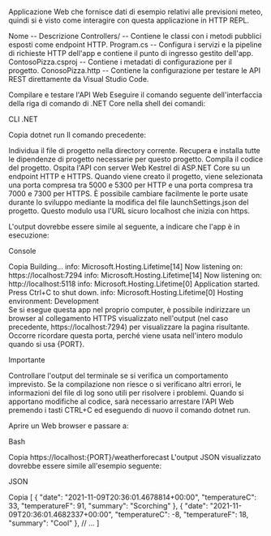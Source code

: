 Applicazione Web che fornisce dati di esempio relativi alle previsioni meteo, quindi si è visto come interagire con questa applicazione in HTTP REPL.

Nome -- Descrizione
Controllers/ -- Contiene le classi con i metodi pubblici esposti come endpoint HTTP.
Program.cs -- Configura i servizi e la pipeline di richieste HTTP dell'app e contiene il punto di ingresso gestito dell'app.
ContosoPizza.csproj -- Contiene i metadati di configurazione per il progetto.
ConosoPizza.http -- Contiene la configurazione per testare le API REST direttamente da Visual Studio Code.

Compilare e testare l'API Web
Eseguire il comando seguente dell'interfaccia della riga di comando di .NET Core nella shell dei comandi:

CLI .NET

Copia
dotnet run
Il comando precedente:

Individua il file di progetto nella directory corrente.
Recupera e installa tutte le dipendenze di progetto necessarie per questo progetto.
Compila il codice del progetto.
Ospita l'API con server Web Kestrel di ASP.NET Core su un endpoint HTTP e HTTPS.
Quando viene creato il progetto, viene selezionata una porta compresa tra 5000 e 5300 per HTTP e una porta compresa tra 7000 e 7300 per HTTPS. È possibile cambiare facilmente le porte usate durante lo sviluppo mediante la modifica del file launchSettings.json del progetto. Questo modulo usa l'URL sicuro localhost che inizia con https.

L'output dovrebbe essere simile al seguente, a indicare che l'app è in esecuzione:

Console

Copia
Building...
info: Microsoft.Hosting.Lifetime[14]
Now listening on: https://localhost:7294
info: Microsoft.Hosting.Lifetime[14]
Now listening on: http://localhost:5118
info: Microsoft.Hosting.Lifetime[0]
Application started. Press Ctrl+C to shut down.
info: Microsoft.Hosting.Lifetime[0]
Hosting environment: Development  
Se si esegue questa app nel proprio computer, è possibile indirizzare un browser al collegamento HTTPS visualizzato nell'output (nel caso precedente, https://localhost:7294) per visualizzare la pagina risultante. Occorre ricordare questa porta, perché viene usata nell'intero modulo quando si usa {PORT}.

Importante

Controllare l'output del terminale se si verifica un comportamento imprevisto. Se la compilazione non riesce o si verificano altri errori, le informazioni del file di log sono utili per risolvere i problemi. Quando si apportano modifiche al codice, sarà necessario arrestare l'API Web premendo i tasti CTRL+C ed eseguendo di nuovo il comando dotnet run.

Aprire un Web browser e passare a:

Bash

Copia
https://localhost:{PORT}/weatherforecast
L'output JSON visualizzato dovrebbe essere simile all'esempio seguente:

JSON

Copia
[
{
"date": "2021-11-09T20:36:01.4678814+00:00",
"temperatureC": 33,
"temperatureF": 91,
"summary": "Scorching"
},
{
"date": "2021-11-09T20:36:01.4682337+00:00",
"temperatureC": -8,
"temperatureF": 18,
"summary": "Cool"
},
// ...
]

